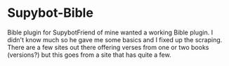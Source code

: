 Supybot-Bible
=============

Bible plugin for SupybotFriend of mine wanted a working Bible plugin. I didn't know much so he gave me some basics and I
fixed up the scraping. There are a few sites out there offering verses from one or two books (versions?)
but this goes from a site that has quite a few. 
